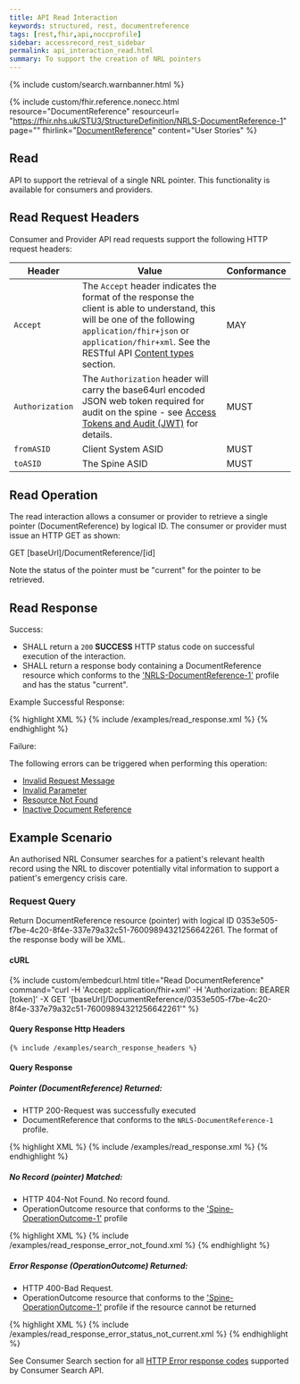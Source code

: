 ```yaml
---
title: API Read Interaction
keywords: structured, rest, documentreference
tags: [rest,fhir,api,noccprofile]
sidebar: accessrecord_rest_sidebar
permalink: api_interaction_read.html
summary: To support the creation of NRL pointers
---
```


{% include custom/search.warnbanner.html %}

{% include custom/fhir.reference.nonecc.html resource="DocumentReference" resourceurl= "https://fhir.nhs.uk/STU3/StructureDefinition/NRLS-DocumentReference-1" page="" fhirlink="[DocumentReference](https://www.hl7.org/fhir/STU3/documentreference.html)" content="User Stories" %}


## Read ##

API to support the retrieval of a single NRL pointer. This functionality is available for consumers and providers.

## Read Request Headers ##

Consumer and Provider API read requests support the following HTTP request headers:

| Header               | Value |Conformance |
|----------------------|-------|-------|
| `Accept`      | The `Accept` header indicates the format of the response the client is able to understand, this will be one of the following <code class="highlighter-rouge">application/fhir+json</code> or <code class="highlighter-rouge">application/fhir+xml</code>. See the RESTful API [Content types](development_general_api_guidance.html#content-types) section. | MAY |
| `Authorization`      | The `Authorization` header will carry the base64url encoded JSON web token required for audit on the spine - see [Access Tokens and Audit (JWT)](integration_access_tokens_and_audit_JWT.html) for details. |  MUST |
| `fromASID`           | Client System ASID | MUST |
| `toASID`             | The Spine ASID | MUST |


## Read Operation ##

The read interaction allows a consumer or provider to retrieve a single pointer (DocumentReference) by logical ID. The consumer or provider must issue an HTTP GET as shown:

<div markdown="span" class="alert alert-success" role="alert">
GET [baseUrl]/DocumentReference/[id]</div>

Note the status of the pointer must be "current" for the pointer to be retrieved. 

## Read Response ##

Success:

- SHALL return a `200` **SUCCESS** HTTP status code on successful execution of the interaction.
- SHALL return a response body containing a DocumentReference resource which conforms to the ['NRLS-DocumentReference-1'](https://fhir.nhs.uk/STU3/StructureDefinition/NRLS-DocumentReference-1) profile and has the status "current".

Example Successful Response:

<div class="github-sample-wrapper scroll-height-350">
{% highlight XML %}
{% include /examples/read_response.xml %}
{% endhighlight %}
</div>

Failure: 

The following errors can be triggered when performing this operation:

- [Invalid Request Message](development_general_api_guidance.html#invalid-request-message)
- [Invalid Parameter](development_general_api_guidance.html#parameters)
- [Resource Not Found](development_general_api_guidance.html#resource-not-found)
- [Inactive Document Reference](development_general_api_guidance.html#inactive-documentreference)

## Example Scenario ##

An authorised NRL Consumer searches for a patient's relevant health record using the NRL to discover potentially vital information to support a patient's emergency crisis care.

### Request Query ###

Return DocumentReference resource (pointer) with logical ID 0353e505-f7be-4c20-8f4e-337e79a32c51-76009894321256642261. The format of the response body will be XML. 

#### cURL ####

{% include custom/embedcurl.html title="Read DocumentReference" command="curl -H 'Accept: application/fhir+xml' -H 'Authorization: BEARER [token]' -X GET  '[baseUrl]/DocumentReference/0353e505-f7be-4c20-8f4e-337e79a32c51-76009894321256642261'" %}

#### Query Response Http Headers ####

```
{% include /examples/search_response_headers %}
```

#### Query Response ####

##### **Pointer (DocumentReference) Returned:** ##### 

- HTTP 200-Request was successfully executed
- DocumentReference that conforms to the `NRLS-DocumentReference-1` profile.

<div class="github-sample-wrapper scroll-height-350">
{% highlight XML %}
{% include /examples/read_response.xml %}
{% endhighlight %}
</div>

##### **No Record (pointer) Matched:** ##### 

- HTTP 404-Not Found. No record found.
- OperationOutcome resource that conforms to the ['Spine-OperationOutcome-1'](https://fhir.nhs.uk/STU3/StructureDefinition/Spine-OperationOutcome-1) profile

<div class="github-sample-wrapper scroll-height-350">
{% highlight XML %}
{% include /examples/read_response_error_not_found.xml %}
{% endhighlight %}
</div>

##### **Error Response (OperationOutcome) Returned:** ##### 

- HTTP 400-Bad Request.  
- OperationOutcome resource that conforms to the ['Spine-OperationOutcome-1'](https://fhir.nhs.uk/STU3/StructureDefinition/Spine-OperationOutcome-1) profile if the resource cannot be returned

<div class="github-sample-wrapper scroll-height-350">
{% highlight XML %}
{% include /examples/read_response_error_status_not_current.xml %}
{% endhighlight %}
</div>

See Consumer Search section for all [HTTP Error response codes](api_consumer_documentreference.html#24-search-response) supported by Consumer Search API.